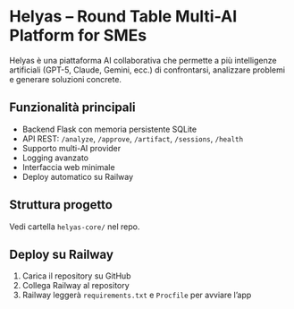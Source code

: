 # Helyas – Round Table Multi-AI Platform for SMEs

Helyas è una piattaforma AI collaborativa che permette a più intelligenze artificiali
(GPT-5, Claude, Gemini, ecc.) di confrontarsi, analizzare problemi e generare soluzioni concrete.

## Funzionalità principali
- Backend Flask con memoria persistente SQLite
- API REST: `/analyze`, `/approve`, `/artifact`, `/sessions`, `/health`
- Supporto multi-AI provider
- Logging avanzato
- Interfaccia web minimale
- Deploy automatico su Railway

## Struttura progetto
Vedi cartella `helyas-core/` nel repo.

## Deploy su Railway
1. Carica il repository su GitHub
2. Collega Railway al repository
3. Railway leggerà `requirements.txt` e `Procfile` per avviare l’app
